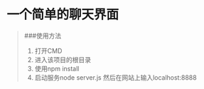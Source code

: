 # 一个简单的聊天界面
>###使用方法
>1. 打开CMD 
>2. 进入该项目的根目录
>3. 使用npm install
>4. 启动服务node server.js 然后在网站上输入localhost:8888
